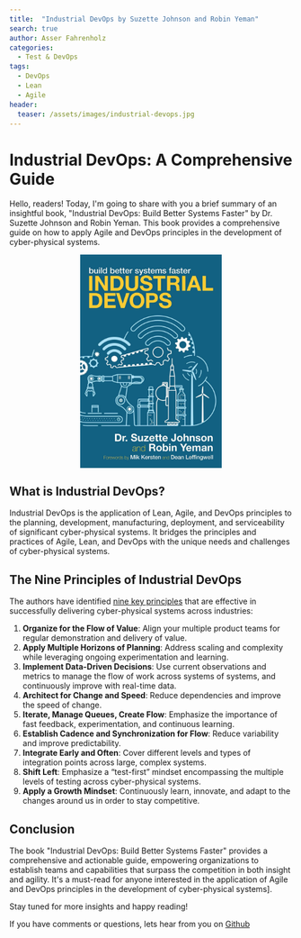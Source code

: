 ```yaml
---
title:  "Industrial DevOps by Suzette Johnson and Robin Yeman"
search: true
author: Asser Fahrenholz
categories: 
  - Test & DevOps
tags:
  - DevOps
  - Lean
  - Agile  
header:
  teaser: /assets/images/industrial-devops.jpg
---
```


# Industrial DevOps: A Comprehensive Guide

Hello, readers! Today, I'm going to share with you a brief summary of an insightful book, "Industrial DevOps: Build Better Systems Faster" by Dr. Suzette Johnson and Robin Yeman. This book provides a comprehensive guide on how to apply Agile and DevOps principles in the development of cyber-physical systems.

<p align="center">
<a href="/assets/images/industrial-devops.jpg"><img src="/assets/images/industrial-devops.jpg" width="50%" align="center"></a>
</p>

## What is Industrial DevOps?

Industrial DevOps is the application of Lean, Agile, and DevOps principles to the planning, development, manufacturing, deployment, and serviceability of significant cyber-physical systems. It bridges the principles and practices of Agile, Lean, and DevOps with the unique needs and challenges of cyber-physical systems.

## The Nine Principles of Industrial DevOps

The authors have identified [nine key principles][2] that are effective in successfully delivering cyber-physical systems across industries:

1. **Organize for the Flow of Value**: Align your multiple product teams for regular demonstration and delivery of value.
2. **Apply Multiple Horizons of Planning**: Address scaling and complexity while leveraging ongoing experimentation and learning.
3. **Implement Data-Driven Decisions**: Use current observations and metrics to manage the flow of work across systems of systems, and continuously improve with real-time data.
4. **Architect for Change and Speed**: Reduce dependencies and improve the speed of change.
5. **Iterate, Manage Queues, Create Flow**: Emphasize the importance of fast feedback, experimentation, and continuous learning.
6. **Establish Cadence and Synchronization for Flow**: Reduce variability and improve predictability.
7. **Integrate Early and Often**: Cover different levels and types of integration points across large, complex systems.
8. **Shift Left**: Emphasize a “test-first” mindset encompassing the multiple levels of testing across cyber-physical systems.
9. **Apply a Growth Mindset**: Continuously learn, innovate, and adapt to the changes around us in order to stay competitive.

## Conclusion

The book "Industrial DevOps: Build Better Systems Faster" provides a comprehensive and actionable guide, empowering organizations to establish teams and capabilities that surpass the competition in both insight and agility. It's a must-read for anyone interested in the application of Agile and DevOps principles in the development of cyber-physical systems].

Stay tuned for more insights and happy reading!

If you have comments or questions, lets hear from you on <a href="https://github.com/orgs/thetechcollective/discussions/3">Github</a>

[1]: https://www.amazon.com/Industrial-DevOps-Better-Systems-Faster/dp/195050879X "Industrial DevOps on Amazon"
[2]: https://itrevolution.com/articles/what-is-industrial-devops/ "What is Industrial DevOps?"
